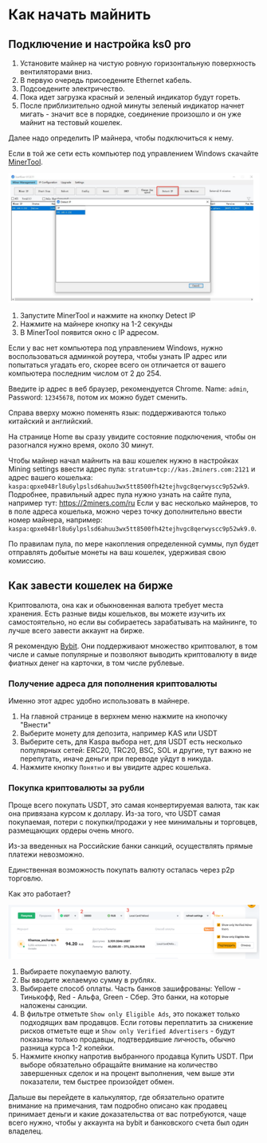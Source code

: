 # Как начать майнить

## Подключение и настройка ks0 pro

1. Установите майнер на чистую ровную горизонтальную поверхность
вентиляторами вниз.
2. В первую очередь присоедените Ethernet кабель.
3. Подсоедените электричество.
4. Пока идет загрузка красный и зеленый индикатор будут гореть.
5. После приблизительно одной минуты зеленый индикатор начнет мигать - значит все в порядке, соединение произошло и он уже майнит на тестовый кошелек.

Далее надо определить IP майнера, чтобы подключиться к нему.

Если в той же сети есть компьютер под управлением Windows скачайте
[MinerTool](./IceRiver_MinerTool_English_V1.0.23.zip).

![](./2024-02-19_18-53-06.png)

1. Запустите MinerTool и нажмите на кнопку Detect IP
2. Нажмите на майнере кнопку на 1-2 секунды
3. В MinerTool появится окно с IP адресом.

Если у вас нет компьютера под управлением Windows, нужно воспользоваться админкой роутера, чтобы узнать IP адрес или попытаться угадать его, скорее всего он отличается от вашего компьютера последним числом от 2 до 254.

Введите ip адрес в веб браузер, рекомендуется Chrome. Name: ```admin```, Password: ```12345678```, потом их можно будет сменить.

Справа вверху можно поменять язык: поддерживаются только китайский и английский.

На странице Home вы сразу увидите состояние подключения, чтобы он разогнался нужно время, около 30 минут.

Чтобы майнер начал майнить на ваш кошелек нужно в настройках Mining settings ввести адрес пула: ```stratum+tcp://kas.2miners.com:2121``` и адрес вашего кошелька: ```kaspa:qpxe048rl8u6ylpslsd6ahuu3wx5tt8500fh42tejhvgc8qerwyscc9p52wk9```.
Подробнее, правильный адрес пула нужно узнать на сайте пула, например тут: https://2miners.com/ru
Если у вас несколько майнеров, то в поле адреса кошелька, можно через точку дополнительно ввести номер майнера, например: ```kaspa:qpxe048rl8u6ylpslsd6ahuu3wx5tt8500fh42tejhvgc8qerwyscc9p52wk9.0```.

По правилам пула, по мере накопления определенной суммы, пул будет отправлять добытые монеты на ваш кошелек, удерживая свою комиссию.

## Как завести кошелек на бирже

Криптовалюта, она как и обыкновенная валюта требует места хранения.
Есть разные виды кошельков, вы можете изучить их самостоятельно,
но если вы собираетесь зарабатывать на майнинге,
то лучше всего завести аккаунт на бирже.

Я рекомендую [Bybit](https://www.bybit.com/invite?ref=RVMLVL).
Они поддерживают множество криптовалют,
в том числе и самые популярные и позволяют выводить криптовалюту
в виде фиатных денег на карточки, в том числе рублевые.

### Получение адреса для пополнения криптовалюты

Именно этот адрес удобно использовать в майнере.

1. На главной странице в верхнем меню нажмите на кнопочку "Внести"
2. Выберите монету для депозита, например KAS или USDT
3. Выберите сеть, для Kaspa выбора нет, для USDT есть несколько популярных сетей: ERC20, TRC20, BSC, SOL и другие, тут важно не перепутать, иначе деньги при переводе уйдут в никуда.
4. Нажмите кнопку ```Понятно``` и вы увидите адрес кошелька.

### Покупка криптовалюты за рубли

Проще всего покупать USDT,
это самая конвертируемая валюта,
так как она привязана курсом к доллару.
Из-за того, что USDT самая покупаемая,
потери с покупки/продажи у нее минимальны и торговцев,
размещающих ордеры очень много.

Из-за введенных на Российские банки санкций, осуществлять прямые платежи невозможно.

Единственная возможность покупать валюту осталась через p2p торговлю.

Как это работает?

![](./2024-02-19_18-19-25.png)

1. Выбираете покупаемую валюту.
2. Вы вводите желаемую сумму в рублях.
3. Выбираете способ оплаты. Часть банков зашифрованы: Yellow - Тинькофф, Red - Альфа, Green - Сбер. Это банки, на которые наложены санкции.
4. В фильтре отметьте ```Show only Eligible Ads```, это покажет только подходящих вам продавцов. Если готовы переплатить за снижение рисков отметьте еще и ```Show only Verified Advertisers``` - будут показаны только продавцы, подтвердившие личность, обычно разница курса 1-2 копейки.
5. Нажмите кнопку напротив выбранного продавца Купить USDT. При выборе обязательно обращайте внимание на количество завершенных сделок и на процент выполнения, чем выше эти показатели, тем быстрее произойдет обмен.

Дальше вы перейдете в калькулятор, где обязательно оратите внимание на примечания, там подробно описано как продавец принимает деньги и какие доказательства от вас потребуются, чаще всего нужно, чтобы у аккаунта на bybit и банковского счета был один владелец.
